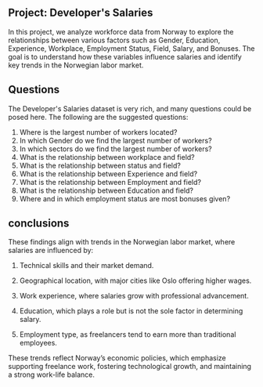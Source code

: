 ## Project: Developer's Salaries
In this project, we analyze workforce data from Norway to explore the relationships between various factors such as Gender, Education, Experience, Workplace, Employment Status, Field, Salary, and Bonuses. The goal is to understand how these variables influence salaries and identify key trends in the Norwegian labor market.

## Questions
The Developer's Salaries dataset is very rich, and many questions could be posed here. The following are the suggested questions:

1. Where is the largest number of workers located?
2. In which Gender do we find the largest number of workers?
3. In which sectors do we find the largest number of workers?
4. What is the relationship between workplace and field?
5. What is the relationship between status and field?
6. What is the relationship between Experience and field?
7. What is the relationship between Employment and field?
8. What is the relationship between Education and field?
9. Where and in which employment status are most bonuses given?
    
## conclusions

These findings align with trends in the Norwegian labor market, where salaries are influenced by:

1. Technical skills and their market demand.

2. Geographical location, with major cities like Oslo offering higher wages.

3. Work experience, where salaries grow with professional advancement.

4. Education, which plays a role but is not the sole factor in determining salary.

5. Employment type, as freelancers tend to earn more than traditional employees.

These trends reflect Norway’s economic policies, which emphasize supporting freelance work, fostering technological growth, and maintaining a strong work-life balance.
